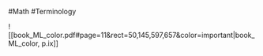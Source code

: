 #Math #Terminology 

![[book_ML_color.pdf#page=11&rect=50,145,597,657&color=important|book_ML_color, p.ix]]